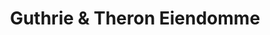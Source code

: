 ---
title: "Guthrie & Theron Eiendomme"
url: /baardskeerdersbos/guthrie-and-theron-eiendomme/
shop: estate agent
---